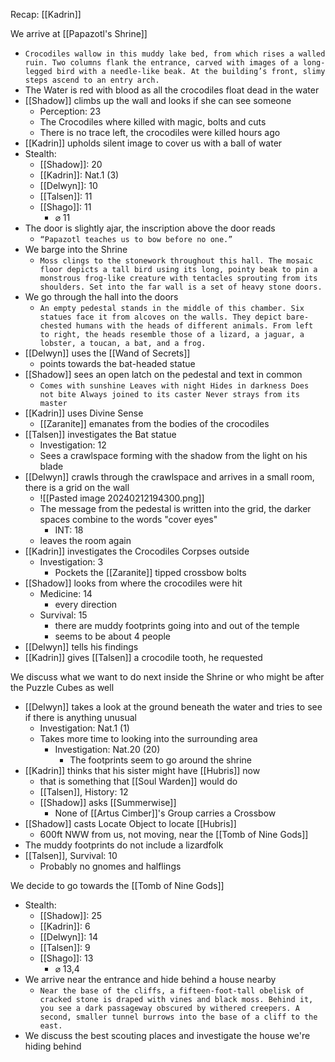 Recap: [[Kadrin]]

We arrive at [[Papazotl's Shrine]]
- `Crocodiles wallow in this muddy lake bed, from which rises a walled ruin. Two columns flank the entrance, carved with images of a long-legged bird with a needle-like beak. At the building’s front, slimy steps ascend to an entry arch.`
- The Water is red with blood as all the crocodiles float dead in the water
- [[Shadow]] climbs up the wall and looks if she can see someone
	- Perception: 23
	- The Crocodiles where killed with magic, bolts and cuts
	- There is no trace left, the crocodiles were killed hours ago
- [[Kadrin]] upholds silent image to cover us with a ball of water
- Stealth:
	- [[Shadow]]: 20
	- [[Kadrin]]: Nat.1 (3)
	- [[Delwyn]]: 10
	- [[Talsen]]: 11
	- [[Shago]]: 11
		- ⌀ 11
- The door is slightly ajar, the inscription above the door reads
	- `“Papazotl teaches us to bow before no one.”`
- We barge into the Shrine
	- `Moss clings to the stonework throughout this hall. The mosaic floor depicts a tall bird using its long, pointy beak to pin a monstrous frog-like creature with tentacles sprouting from its shoulders. Set into the far wall is a set of heavy stone doors.`
- We go through the hall into the doors
	- `An empty pedestal stands in the middle of this chamber. Six statues face it from alcoves on the walls. They depict bare-chested humans with the heads of different animals. From left to right, the heads resemble those of a lizard, a jaguar, a lobster, a toucan, a bat, and a frog.`
- [[Delwyn]] uses the [[Wand of Secrets]]
	- points towards the bat-headed statue
- [[Shadow]] sees an open latch on the pedestal and text in common
	- `Comes with sunshine Leaves with night Hides in darkness Does not bite Always joined to its caster Never strays from its master`
- [[Kadrin]] uses Divine Sense
	- [[Zaranite]] emanates from the bodies of the crocodiles
- [[Talsen]] investigates the Bat statue
	- Investigation: 12
	- Sees a crawlspace forming with the shadow from the light on his blade
- [[Delwyn]] crawls through the crawlspace and arrives in a small room, there is a grid on the wall
	- ![[Pasted image 20240212194300.png]]
	- The message from the pedestal is written into the grid, the darker spaces combine to the words "cover eyes"
		- INT: 18
	- leaves the room again
- [[Kadrin]] investigates the Crocodiles Corpses outside
	- Investigation: 3
		- Pockets the [[Zaranite]] tipped crossbow bolts
- [[Shadow]] looks from where the crocodiles were hit
	- Medicine: 14
		- every direction
	- Survival: 15
		- there are muddy footprints going into and out of the temple
		- seems to be about 4 people
- [[Delwyn]] tells his findings
- [[Kadrin]] gives [[Talsen]] a crocodile tooth, he requested

We discuss what we want to do next inside the Shrine or who might be after the Puzzle Cubes as well
- [[Delwyn]] takes a look at the ground beneath the water and tries to see if there is anything unusual
	- Investigation: Nat.1 (1)
	- Takes more time to looking into the surrounding area
		- Investigation: Nat.20 (20)
			- The footprints seem to go around the shrine
- [[Kadrin]] thinks that his sister might have [[Hubris]] now
	- that is something that [[Soul Warden]] would do
	- [[Talsen]], History: 12
	- [[Shadow]] asks [[Summerwise]]
		- None of [[Artus Cimber]]'s Group carries a Crossbow
- [[Shadow]] casts Locate Object to locate [[Hubris]]
	- 600ft NWW from us, not moving, near the [[Tomb of Nine Gods]]
- The muddy footprints do not include a lizardfolk
- [[Talsen]], Survival: 10
	- Probably no gnomes and halflings

We decide to go towards the [[Tomb of Nine Gods]]
- Stealth:
	- [[Shadow]]: 25
	- [[Kadrin]]: 6
	- [[Delwyn]]: 14
	- [[Talsen]]: 9
	- [[Shago]]: 13
		- ⌀ 13,4
- We arrive near the entrance and hide behind a house nearby
	- `Near the base of the cliffs, a fifteen-foot-tall obelisk of cracked stone is draped with vines and black moss. Behind it, you see a dark passageway obscured by withered creepers. A second, smaller tunnel burrows into the base of a cliff to the east.`
- We discuss the best scouting places and investigate the house we're hiding behind